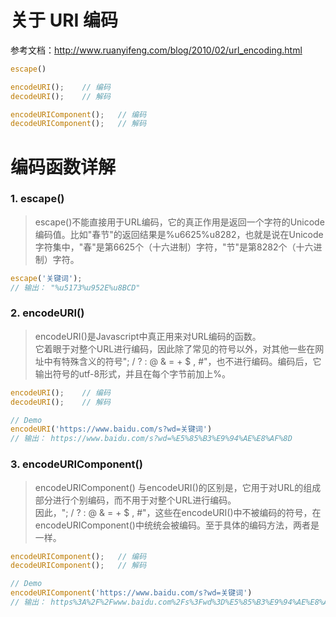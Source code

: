 
# 关于 URI 编码

参考文档：http://www.ruanyifeng.com/blog/2010/02/url_encoding.html

```javascript
escape()

encodeURI(); 	// 编码
decodeURI(); 	// 解码

encodeURIComponent(); 	// 编码
decodeURIComponent(); 	// 解码
```

# 编码函数详解

### 1. escape()

> escape()不能直接用于URL编码，它的真正作用是返回一个字符的Unicode编码值。比如"春节"的返回结果是%u6625%u8282，也就是说在Unicode字符集中，"春"是第6625个（十六进制）字符，"节"是第8282个（十六进制）字符。

```javascript
escape('关键词');
// 输出： "%u5173%u952E%u8BCD"
```

### 2. encodeURI()

> encodeURI()是Javascript中真正用来对URL编码的函数。  
> 它着眼于对整个URL进行编码，因此除了常见的符号以外，对其他一些在网址中有特殊含义的符号"; / ? : @ & = + $ , #"，也不进行编码。编码后，它输出符号的utf-8形式，并且在每个字节前加上%。

```javascript
encodeURI(); 	// 编码
decodeURI(); 	// 解码

// Demo
encodeURI('https://www.baidu.com/s?wd=关键词')
// 输出： https://www.baidu.com/s?wd=%E5%85%B3%E9%94%AE%E8%AF%8D
```

### 3. encodeURIComponent()

> encodeURIComponent() 与encodeURI()的区别是，它用于对URL的组成部分进行个别编码，而不用于对整个URL进行编码。  
> 因此，"; / ? : @ & = + $ , #"，这些在encodeURI()中不被编码的符号，在encodeURIComponent()中统统会被编码。至于具体的编码方法，两者是一样。

```javascript
encodeURIComponent(); 	// 编码
decodeURIComponent(); 	// 解码

// Demo
encodeURIComponent('https://www.baidu.com/s?wd=关键词')
// 输出： https%3A%2F%2Fwww.baidu.com%2Fs%3Fwd%3D%E5%85%B3%E9%94%AE%E8%AF%8D
```

